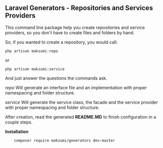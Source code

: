 **Laravel Generators - Repositories and Services Providers**
--

This command line package help you create repositories and service providers, so you don't have to create files and folders by hand.

So, if you wanted to create a repository, you would call:

    php artisan makzumi:repo

  or

    php artisan makzumi:service

And just answer the questions the commands ask.

*repo* Will generate an interface file and an implementation with proper namespacing and folder structure.

*service* Will generate the service class, the facade and the service provider with proper namespacing and folder structure.

After creation, read the generated **README.MD** to finish configuration in a couple steps.

**Installation**

		composer require makzumi/generators dev-master
		

